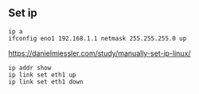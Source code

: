## Set ip 

```
ip a
ifconfig eno1 192.168.1.1 netmask 255.255.255.0 up
```

<https://danielmiessler.com/study/manually-set-ip-linux/>

```
ip addr show
ip link set eth1 up
ip link set eth1 down
```
